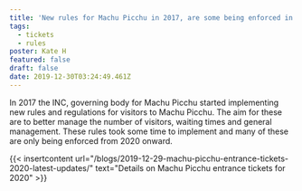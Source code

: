 ```yaml
---
title: 'New rules for Machu Picchu in 2017, are some being enforced in 2020?'
tags:
  - tickets
  - rules
poster: Kate H
featured: false
draft: false
date: 2019-12-30T03:24:49.461Z
---
```

In 2017 the INC, governing body for Machu Picchu started implementing new rules and regulations for visitors to Machu Picchu. The aim for these are to better manage the number of visitors, waiting times and general management. These rules took some time to implement and many of these are only being enforced from 2020 onward.

 {{< insertcontent url="/blogs/2019-12-29-machu-picchu-entrance-tickets-2020-latest-updates/" text="Details on Machu Picchu entrance tickets for 2020" >}}

